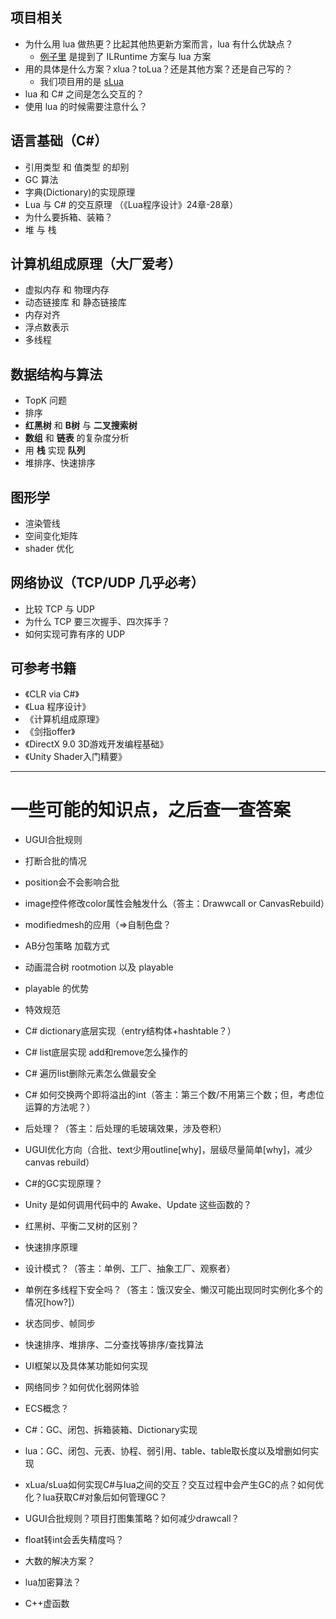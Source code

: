 ## 项目相关
- 为什么用 lua 做热更？比起其他热更新方案而言，lua 有什么优缺点？
  - [例子里](https://zhuanlan.zhihu.com/p/306384460) 是提到了 ILRuntime 方案与 lua 方案
- 用的具体是什么方案？xlua？toLua？还是其他方案？还是自己写的？
  - 我们项目用的是 [sLua](https://github.com/pangweiwei/slua/tree/master)
- lua 和 C# 之间是怎么交互的？
- 使用 lua 的时候需要注意什么？

## 语言基础（C#）
- 引用类型 和 值类型 的却别
- GC 算法
- 字典(Dictionary)的实现原理
- Lua 与 C# 的交互原理 （《Lua程序设计》24章-28章）
- 为什么要拆箱、装箱？
- 堆 与 栈

## 计算机组成原理（大厂爱考）
- 虚拟内存 和 物理内存
- 动态链接库 和 静态链接库
- 内存对齐
- 浮点数表示
- 多线程

## 数据结构与算法
- TopK 问题
- 排序
- **红黑树** 和 **B树** 与 **二叉搜索树**
- **数组** 和 **链表** 的复杂度分析
- 用 **栈** 实现 **队列**
- 堆排序、快速排序

## 图形学
- 渲染管线
- 空间变化矩阵
- shader 优化

## 网络协议（TCP/UDP 几乎必考）
- 比较 TCP 与 UDP
- 为什么 TCP 要三次握手、四次挥手？
- 如何实现可靠有序的 UDP

## 可参考书籍
- 《CLR via C#》
- 《Lua 程序设计》
- 《计算机组成原理》
- 《剑指offer》
- 《DirectX 9.0 3D游戏开发编程基础》
- 《Unity Shader入门精要》

---

# 一些可能的知识点，之后查一查答案
- UGUI合批规则
- 打断合批的情况
- position会不会影响合批
- image控件修改color属性会触发什么（答主：Drawwcall or CanvasRebuild）
- modifiedmesh的应用（=>自制色盘？
- AB分包策略 加载方式
- 动画混合树 rootmotion 以及 playable
- playable 的优势
- 特效规范
- C# dictionary底层实现（entry结构体+hashtable？）
- C# list底层实现 add和remove怎么操作的
- C# 遍历list删除元素怎么做最安全
- C# 如何交换两个即将溢出的int（答主：第三个数/不用第三个数；但，考虑位运算的方法呢？）
- 后处理？（答主：后处理的毛玻璃效果，涉及卷积）

- UGUI优化方向（合批、text少用outline[why]，层级尽量简单[why]，减少canvas rebuild）
- C#的GC实现原理？
- Unity 是如何调用代码中的 Awake、Update 这些函数的？
- 红黑树、平衡二叉树的区别？
- 快速排序原理
- 设计模式？（答主：单例、工厂、抽象工厂、观察者）
- 单例在多线程下安全吗？（答主：饿汉安全、懒汉可能出现同时实例化多个的情况[how?]）

- 状态同步、帧同步
- 快速排序、堆排序、二分查找等排序/查找算法
- UI框架以及具体某功能如何实现
- 网络同步？如何优化弱网体验
- ECS概念？
- C#：GC、闭包、拆箱装箱、Dictionary实现
- lua：GC、闭包、元表、协程、弱引用、table、table取长度以及增删如何实现
- xLua/sLua如何实现C#与lua之间的交互？交互过程中会产生GC的点？如何优化？lua获取C#对象后如何管理GC？
- UGUI合批规则？项目打图集策略？如何减少drawcall？
- float转int会丢失精度吗？
- 大数的解决方案？
- lua加密算法？
- C++虚函数

